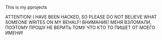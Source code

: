 This is my pprojects

ATTENTION! I HAVE BEEN HACKED, SO PLEASE DO NOT BELIEVE WHAT SOMEONE WRITES ON MY BEHALF! ВНИМАНИЕ! МЕНЯ ВЗЛОМАЛИ, ПОЭТОМУ ПРОШУ НЕ ВЕРИТЬ ТОМУ ЧТО КТО ТО ПИШЕТ ОТ МОЕГО ИМЕНИ!
